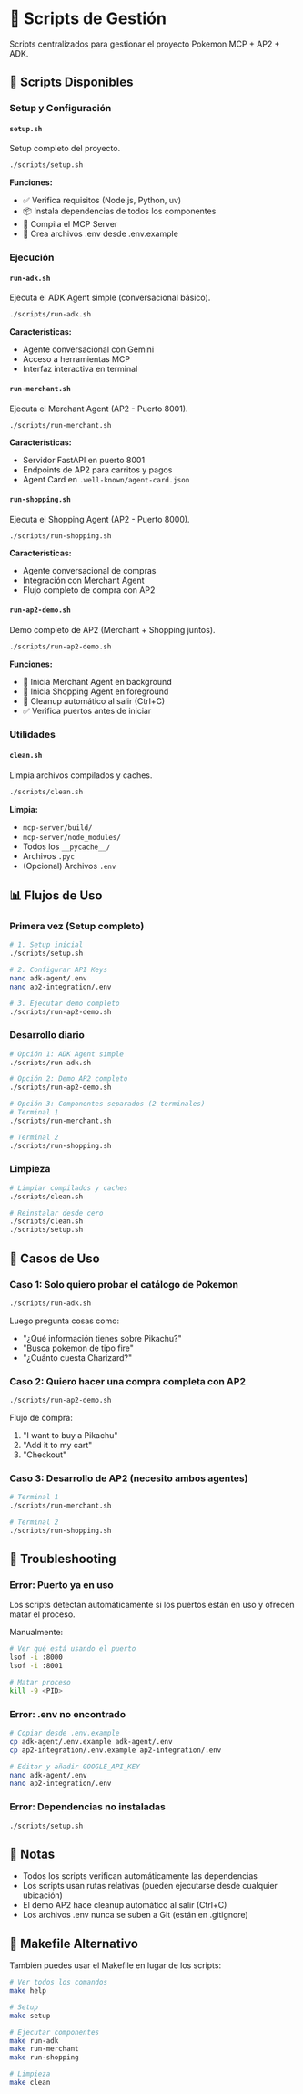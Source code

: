 # 📜 Scripts de Gestión

Scripts centralizados para gestionar el proyecto Pokemon MCP + AP2 + ADK.

## 🚀 Scripts Disponibles

### Setup y Configuración

#### `setup.sh`
Setup completo del proyecto.

```bash
./scripts/setup.sh
```

**Funciones:**
- ✅ Verifica requisitos (Node.js, Python, uv)
- 📦 Instala dependencias de todos los componentes
- 🔨 Compila el MCP Server
- 🔑 Crea archivos .env desde .env.example

### Ejecución

#### `run-adk.sh`
Ejecuta el ADK Agent simple (conversacional básico).

```bash
./scripts/run-adk.sh
```

**Características:**
- Agente conversacional con Gemini
- Acceso a herramientas MCP
- Interfaz interactiva en terminal

#### `run-merchant.sh`
Ejecuta el Merchant Agent (AP2 - Puerto 8001).

```bash
./scripts/run-merchant.sh
```

**Características:**
- Servidor FastAPI en puerto 8001
- Endpoints de AP2 para carritos y pagos
- Agent Card en `.well-known/agent-card.json`

#### `run-shopping.sh`
Ejecuta el Shopping Agent (AP2 - Puerto 8000).

```bash
./scripts/run-shopping.sh
```

**Características:**
- Agente conversacional de compras
- Integración con Merchant Agent
- Flujo completo de compra con AP2

#### `run-ap2-demo.sh`
Demo completo de AP2 (Merchant + Shopping juntos).

```bash
./scripts/run-ap2-demo.sh
```

**Funciones:**
- 🚀 Inicia Merchant Agent en background
- 💬 Inicia Shopping Agent en foreground
- 🧹 Cleanup automático al salir (Ctrl+C)
- ✅ Verifica puertos antes de iniciar

### Utilidades

#### `clean.sh`
Limpia archivos compilados y caches.

```bash
./scripts/clean.sh
```

**Limpia:**
- `mcp-server/build/`
- `mcp-server/node_modules/`
- Todos los `__pycache__/`
- Archivos `.pyc`
- (Opcional) Archivos `.env`

## 📊 Flujos de Uso

### Primera vez (Setup completo)

```bash
# 1. Setup inicial
./scripts/setup.sh

# 2. Configurar API Keys
nano adk-agent/.env
nano ap2-integration/.env

# 3. Ejecutar demo completo
./scripts/run-ap2-demo.sh
```

### Desarrollo diario

```bash
# Opción 1: ADK Agent simple
./scripts/run-adk.sh

# Opción 2: Demo AP2 completo
./scripts/run-ap2-demo.sh

# Opción 3: Componentes separados (2 terminales)
# Terminal 1
./scripts/run-merchant.sh

# Terminal 2
./scripts/run-shopping.sh
```

### Limpieza

```bash
# Limpiar compilados y caches
./scripts/clean.sh

# Reinstalar desde cero
./scripts/clean.sh
./scripts/setup.sh
```

## 🎯 Casos de Uso

### Caso 1: Solo quiero probar el catálogo de Pokemon

```bash
./scripts/run-adk.sh
```

Luego pregunta cosas como:
- "¿Qué información tienes sobre Pikachu?"
- "Busca pokemon de tipo fire"
- "¿Cuánto cuesta Charizard?"

### Caso 2: Quiero hacer una compra completa con AP2

```bash
./scripts/run-ap2-demo.sh
```

Flujo de compra:
1. "I want to buy a Pikachu"
2. "Add it to my cart"
3. "Checkout"

### Caso 3: Desarrollo de AP2 (necesito ambos agentes)

```bash
# Terminal 1
./scripts/run-merchant.sh

# Terminal 2
./scripts/run-shopping.sh
```

## 🔧 Troubleshooting

### Error: Puerto ya en uso

Los scripts detectan automáticamente si los puertos están en uso y ofrecen matar el proceso.

Manualmente:
```bash
# Ver qué está usando el puerto
lsof -i :8000
lsof -i :8001

# Matar proceso
kill -9 <PID>
```

### Error: .env no encontrado

```bash
# Copiar desde .env.example
cp adk-agent/.env.example adk-agent/.env
cp ap2-integration/.env.example ap2-integration/.env

# Editar y añadir GOOGLE_API_KEY
nano adk-agent/.env
nano ap2-integration/.env
```

### Error: Dependencias no instaladas

```bash
./scripts/setup.sh
```

## 📝 Notas

- Todos los scripts verifican automáticamente las dependencias
- Los scripts usan rutas relativas (pueden ejecutarse desde cualquier ubicación)
- El demo AP2 hace cleanup automático al salir (Ctrl+C)
- Los archivos .env nunca se suben a Git (están en .gitignore)

## 🎨 Makefile Alternativo

También puedes usar el Makefile en lugar de los scripts:

```bash
# Ver todos los comandos
make help

# Setup
make setup

# Ejecutar componentes
make run-adk
make run-merchant
make run-shopping

# Limpieza
make clean
```
